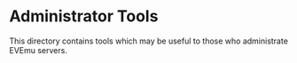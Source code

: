 # Administrator Tools
This directory contains tools which may be useful to those who administrate EVEmu servers. 